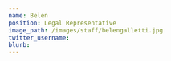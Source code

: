 ```yaml
---
name: Belen
position: Legal Representative
image_path: /images/staff/belengalletti.jpg
twitter_username:
blurb: 
---
```

